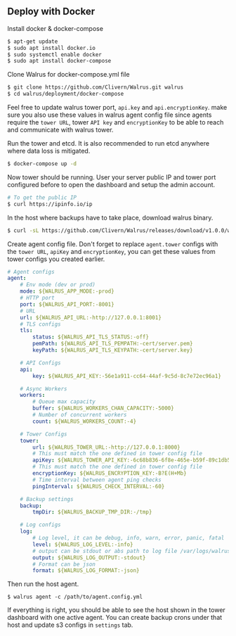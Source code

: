 ## Deploy with Docker

Install docker & docker-compose

```bash
$ apt-get update
$ sudo apt install docker.io
$ sudo systemctl enable docker
$ sudo apt install docker-compose
```

Clone Walrus for docker-compose.yml file

```bash
$ git clone https://github.com/Clivern/Walrus.git walrus
$ cd walrus/deployment/docker-compose
```

Feel free to update walrus tower port, `api.key` and `api.encryptionKey`. make sure you also use these values in walrus agent config file since agents require the `tower URL`, tower `API key` and `encryptionKey` to be able to reach and communicate with walrus tower.

Run the tower and etcd. It is also recommended to run etcd anywhere where data loss is mitigated.

```bash
$ docker-compose up -d
```

Now tower should be running. User your server public IP and tower port configured before to open the dashboard and setup the admin account.

```bash
# To get the public IP
$ curl https://ipinfo.io/ip
```

In the host where backups have to take place, download walrus binary.

```bash
$ curl -sL https://github.com/Clivern/Walrus/releases/download/v1.0.0/walrus_1.0.0_Linux_x86_64.tar.gz | tar xz
```

Create agent config file. Don't forget to replace `agent.tower` configs with the `tower URL`, `apiKey` and `encryptionKey`, you can get these values from tower configs you created earlier.

```yaml
# Agent configs
agent:
    # Env mode (dev or prod)
    mode: ${WALRUS_APP_MODE:-prod}
    # HTTP port
    port: ${WALRUS_API_PORT:-8001}
    # URL
    url: ${WALRUS_API_URL:-http://127.0.0.1:8001}
    # TLS configs
    tls:
        status: ${WALRUS_API_TLS_STATUS:-off}
        pemPath: ${WALRUS_API_TLS_PEMPATH:-cert/server.pem}
        keyPath: ${WALRUS_API_TLS_KEYPATH:-cert/server.key}

    # API Configs
    api:
        key: ${WALRUS_API_KEY:-56e1a911-cc64-44af-9c5d-8c7e72ec96a1}

    # Async Workers
    workers:
        # Queue max capacity
        buffer: ${WALRUS_WORKERS_CHAN_CAPACITY:-5000}
        # Number of concurrent workers
        count: ${WALRUS_WORKERS_COUNT:-4}

    # Tower Configs
    tower:
        url: ${WALRUS_TOWER_URL:-http://127.0.0.1:8000}
        # This must match the one defined in tower config file
        apiKey: ${WALRUS_TOWER_API_KEY:-6c68b836-6f8e-465e-b59f-89c1db53afca}
        # This must match the one defined in tower config file
        encryptionKey: ${WALRUS_ENCRYPTION_KEY:-B?E(H+Mb}
        # Time interval between agent ping checks
        pingInterval: ${WALRUS_CHECK_INTERVAL:-60}

    # Backup settings
    backup:
        tmpDir: ${WALRUS_BACKUP_TMP_DIR:-/tmp}

    # Log configs
    log:
        # Log level, it can be debug, info, warn, error, panic, fatal
        level: ${WALRUS_LOG_LEVEL:-info}
        # output can be stdout or abs path to log file /var/logs/walrus.log
        output: ${WALRUS_LOG_OUTPUT:-stdout}
        # Format can be json
        format: ${WALRUS_LOG_FORMAT:-json}
```

Then run the host agent.

```
$ walrus agent -c /path/to/agent.config.yml
```

If everything is right, you should be able to see the host shown in the tower dashboard with one active agent. You can create backup crons under that host and update s3 configs in `settings` tab.

